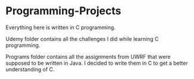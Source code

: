 # Programming-Projects
Everything here is written in C programming.

Udemy folder contains all the challenges I did while learning C programming. 

Programs folder contains all the assignments from UWRF that were supposed to be written in Java. I decided to write them in C to get a better understanding of C.